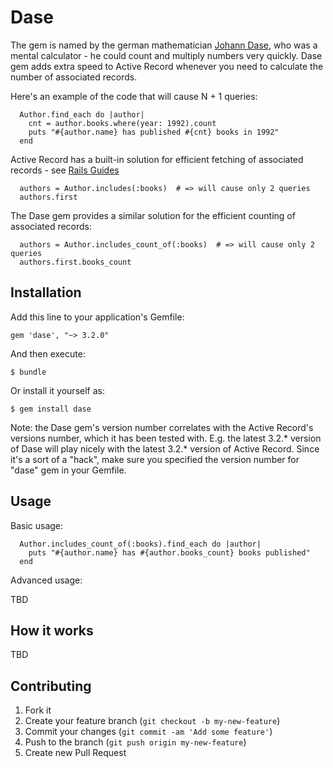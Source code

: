 # Dase

The gem is named by the german mathematician [Johann Dase](http://en.wikipedia.org/wiki/Zacharias_Dase),
who was a mental calculator - he could count and multiply numbers very quickly. Dase gem adds extra speed 
to Active Record whenever you need to calculate the number of associated records.

Here's an example of the code that will cause N + 1 queries:

```
  Author.find_each do |author|
    cnt = author.books.where(year: 1992).count
    puts "#{author.name} has published #{cnt} books in 1992"
  end
```

Active Record has a built-in solution for efficient fetching of
associated records - see [Rails Guides](http://guides.rubyonrails.org/active_record_querying.html#eager-loading-associations)
```
  authors = Author.includes(:books)  # => will cause only 2 queries
  authors.first                      
```

The Dase gem provides a similar solution for the efficient counting of associated records:
```
  authors = Author.includes_count_of(:books)  # => will cause only 2 queries
  authors.first.books_count                   
```


## Installation

Add this line to your application's Gemfile:

    gem 'dase', "~> 3.2.0"

And then execute:

    $ bundle

Or install it yourself as:

    $ gem install dase

Note: the Dase gem's version number correlates with the Active Record's versions number,
which it has been tested with.
E.g. the latest 3.2.* version of Dase will play nicely with the latest 3.2.* version of Active Record.
Since it's a sort of a "hack", make sure you specified the version number for "dase" gem in your Gemfile.

## Usage

Basic usage:

```
  Author.includes_count_of(:books).find_each do |author|
    puts "#{author.name} has #{author.books_count} books published"
  end
```

Advanced usage:

TBD

## How it works

TBD

## Contributing

1. Fork it
2. Create your feature branch (`git checkout -b my-new-feature`)
3. Commit your changes (`git commit -am 'Add some feature'`)
4. Push to the branch (`git push origin my-new-feature`)
5. Create new Pull Request
